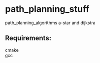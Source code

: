 # path_planning_stuff  
path_planning_algorithms a-star and dijkstra  

## Requirements:  
cmake  
gcc  
